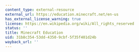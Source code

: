 ```yaml
---
content_type: external-resource
external_url: https://education.minecraft.net/en-us
has_external_license_warning: true
license: https://en.wikipedia.org/wiki/All_rights_reserved
status: ''
title: Minecraft Education
uid: 31b8c354-53dd-4350-9cbf-5f35f401d24b
wayback_url: ''
---
```


